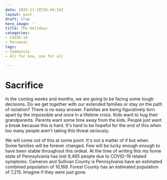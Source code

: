 ```yaml
---
date: 2020-11-18T20:44:24Z
layout: post
draft: true
hero_image: ''
title: The Holidays
categories:
- COVID-19
- Personal
tags:
- Community
- All for one, one for all

---
```

# Sacrifice

In the coming weeks and months, we are going to be facing some tough decisions. Do we get together with our extended families or stay on the path of isolation? There is no easy answer. Families are being figuratively torn apart by the impossible and once in a lifetime crisis. Kids want to hug their grandparents. Parents want some time away from the kids. People just want a break because this is hard. It's hard to be hopeful for the end of this when too many people aren't taking this threat seriously.

We will come out of this at some point. It's not a matter of if but when. Some families will be forever changed. Few will be lucky enough enough to have been stable throughout this ordeal. At the time of writing this my home state of Pennsylvania has lost 9,465 people due to COVID-19 related symptoms. Cameron and Sullivan County is Pennsylvania have an estimated combined population of 10,169. Forest County has an estimated population of 7,215. Imagine if they were just gone.